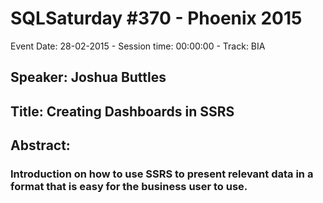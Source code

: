 # SQLSaturday #370 - Phoenix 2015
Event Date: 28-02-2015 - Session time: 00:00:00 - Track: BIA
## Speaker: Joshua Buttles
## Title: Creating Dashboards in SSRS
## Abstract:
### Introduction on how to use SSRS to present relevant data in a format that is easy for the business user to use.
